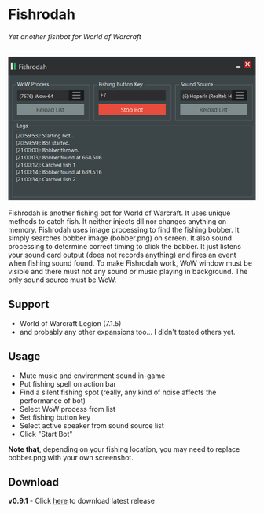 # Fishrodah
###### Yet another fishbot for World of Warcraft

![Screenshot of Fishrodah](fishrodah.png "Screenshot of Fishrodah")

Fishrodah is another fishing bot for World of Warcraft. It uses unique methods to catch fish. It neither injects dll nor changes anything on memory. Fishrodah uses image processing to find the fishing bobber. It simply searches bobber image (bobber.png) on screen. It also sound processing to determine correct timing to click the bobber. It just listens your sound card output (does not records anything) and fires an event when fishing sound found. To make Fishrodah work, WoW window must be visible and there must not any sound or music playing in background. The only sound source must be WoW. 

## Support
- World of Warcraft Legion (7.1.5)
- and probably any other expansions too... I didn't tested others yet.

## Usage
- Mute music and environment sound in-game
- Put fishing spell on action bar
- Find a silent fishing spot (really, any kind of noise affects the performance of bot)
- Select WoW process from list
- Set fishing button key
- Select active speaker from sound source list
- Click "Start Bot"

**Note that**, depending on your fishing location, you may need to replace bobber.png with your own screenshot.

## Download
**v0.9.1** - Click [here][download] to download latest release

 [download]: https://github.com/BekirUzun/Fishrodah/releases/download/v0.9.1/Fishrodah-v0.9.1.zip "Fishrodah-v0.9.1"
